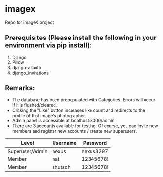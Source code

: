 # imagex
Repo for imageX project

## Prerequisites (Please install the following in your environment via pip install):
1. Django
2. Pillow
3. django-allauth
4. django_invitations

## Remarks:
* The database has been prepopulated with Categories. Errors will occur if it is flushed/cleared. 
* Clicking the "Like" button increases like count and redirects to the profile of that image's photographer.
* Admin panel is accessible at localhost:8000/admin
* There are 3 accounts available for testing. Of course, you can invite new members and register new accounts / create new superusers.

| Level           | Username | Password  |
|-----------------|----------|-----------|
| Superuser/Admin | nexus    | nexus3297 |
| Member          | nat      | 12345678! |
| Member          | shutsch  | 12345678! |
